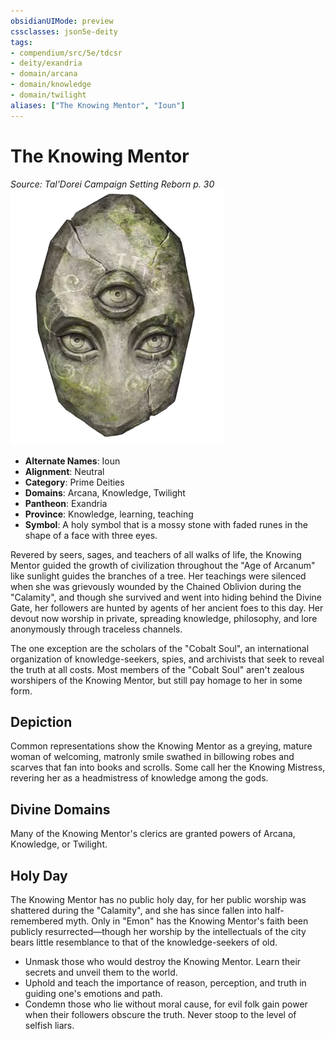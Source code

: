 ```yaml
---
obsidianUIMode: preview
cssclasses: json5e-deity
tags:
- compendium/src/5e/tdcsr
- deity/exandria
- domain/arcana
- domain/knowledge
- domain/twilight
aliases: ["The Knowing Mentor", "Ioun"]
---
```

# The Knowing Mentor
*Source: Tal'Dorei Campaign Setting Reborn p. 30* 
![A holy symbol that is a mo...](https://raw.githubusercontent.com/5etools-mirror-2/5etools-img/main/deities/TDCSR/KnowingMentor.webp#symbol "A holy symbol that is a mossy stone with faded runes in the shape of a face with three eyes.")

- **Alternate Names**: Ioun
- **Alignment**: Neutral
- **Category**: Prime Deities
- **Domains**: Arcana, Knowledge, Twilight
- **Pantheon**: Exandria
- **Province**: Knowledge, learning, teaching
- **Symbol**: A holy symbol that is a mossy stone with faded runes in the shape of a face with three eyes.

Revered by seers, sages, and teachers of all walks of life, the Knowing Mentor guided the growth of civilization throughout the "Age of Arcanum" like sunlight guides the branches of a tree. Her teachings were silenced when she was grievously wounded by the Chained Oblivion during the "Calamity", and though she survived and went into hiding behind the Divine Gate, her followers are hunted by agents of her ancient foes to this day. Her devout now worship in private, spreading knowledge, philosophy, and lore anonymously through traceless channels.

The one exception are the scholars of the "Cobalt Soul", an international organization of knowledge-seekers, spies, and archivists that seek to reveal the truth at all costs. Most members of the "Cobalt Soul" aren't zealous worshipers of the Knowing Mentor, but still pay homage to her in some form.

## Depiction

Common representations show the Knowing Mentor as a greying, mature woman of welcoming, matronly smile swathed in billowing robes and scarves that fan into books and scrolls. Some call her the Knowing Mistress, revering her as a headmistress of knowledge among the gods.

## Divine Domains

Many of the Knowing Mentor's clerics are granted powers of Arcana, Knowledge, or Twilight.

## Holy Day

The Knowing Mentor has no public holy day, for her public worship was shattered during the "Calamity", and she has since fallen into half-remembered myth. Only in "Emon" has the Knowing Mentor's faith been publicly resurrected—though her worship by the intellectuals of the city bears little resemblance to that of the knowledge-seekers of old.

- Unmask those who would destroy the Knowing Mentor. Learn their secrets and unveil them to the world.  
- Uphold and teach the importance of reason, perception, and truth in guiding one's emotions and path.  
- Condemn those who lie without moral cause, for evil folk gain power when their followers obscure the truth. Never stoop to the level of selfish liars.